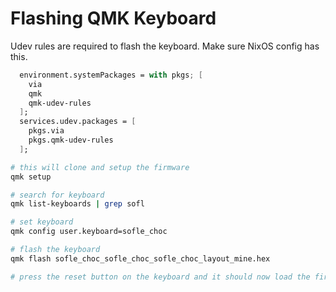 # Flashing QMK Keyboard

Udev rules are required to flash the keyboard. Make sure NixOS config has this.

```nix
  environment.systemPackages = with pkgs; [
    via
    qmk
    qmk-udev-rules
  ];
  services.udev.packages = [
    pkgs.via
    pkgs.qmk-udev-rules
  ];
```

```sh
# this will clone and setup the firmware
qmk setup

# search for keyboard
qmk list-keyboards | grep sofl

# set keyboard
qmk config user.keyboard=sofle_choc

# flash the keyboard
qmk flash sofle_choc_sofle_choc_sofle_choc_layout_mine.hex

# press the reset button on the keyboard and it should now load the firmware
```
